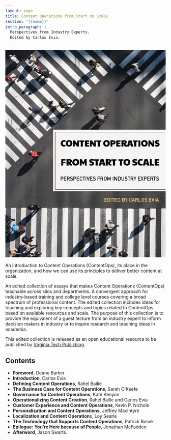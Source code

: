 ```yaml
---
layout: page
title: Content Operations from Start to Scale
section: "{{name}}"
intro_paragraph: |
  Perspectives from Industry Experts.
  Edited by Carlos Evia.
---
```

![Covert of the Content Operations edited collection](/assets/img/uploads/contentops.png)

An introduction to Content Operations (ContentOps), its place in the organization, and how we can use its principles to deliver better content at scale. 

An edited collection of essays that makes Content Operations (ContentOps) teachable across silos and departments. A convergent approach for industry-based training and college level courses covering a broad spectrum of professional content. The edited collection includes ideas for teaching and exploring key concepts and topics related to ContentOps based on available resources and scale. The purpose of this collection is to provide the equivalent of a guest lecture from an industry expert to inform decision makers in industry or to inspire research and teaching ideas in academia.

This edited collection is released as an open educational resource to be published by [Virginia Tech Publishing](https://publishing.vt.edu/site/catalogue/).

## Contents

* **Foreword**, Deane Barker
* **Introduction**, Carlos Evia
* **Defining Content Operations**, Rahel Bailie
* **The Business Case for Content Operations**, Sarah O’Keefe
* **Governance for Content Operations**, Kate Kenyon
* **Operationalizing Content Creation**, Rahel Bailie and Carlos Evia
* **Customer Experience and Content Operations**, Kevin P. Nichols
* **Personalization and Content Operations**, Jeffrey MacIntyre
* **Localization and Content Operation**s, Loy Searle
* **The Technology that Supports Content Operations**, Patrick Bosek
* **Epilogue: You’re Here because of People**, Jonathan McFadden
* **Afterword**, Jason Swarts.